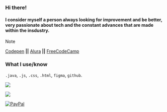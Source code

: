 ### Hi there!

#### I consider myself a person always looking for improvement and be better, very passionate about tech and the constant advances that are made within the insdustry.

> [!Note]

[Codepen](https://codepen.io/Andr-s-Claro-Guerrero) **||** [Alura](https://app.aluracursos.com/user/camiloclarog) **||** [FreeCodeCamp](https://www.freecodecamp.org/AndresCGuerrero)

### What I use/know

`.java`, `.js`, `.css`, `.html`, `figma`, `github`.

![](https://github-readme-stats.vercel.app/api/top-langs/?username=AndresCGuerrero&theme=catppuccin_mocha&hide_border=false&include_all_commits=true&count_private=true&layout=compact)

[![](https://visitcount.itsvg.in/api?id=AndresCGuerrero&icon=1&color=8)](https://visitcount.itsvg.in)

[![PayPal](https://img.shields.io/badge/PayPal-00457C?style=for-the-badge&logo=paypal&logoColor=white)](https://paypal.me/https://www.paypal.com/donate/?hosted_button_id=8MC5FDFCUM6X2)

